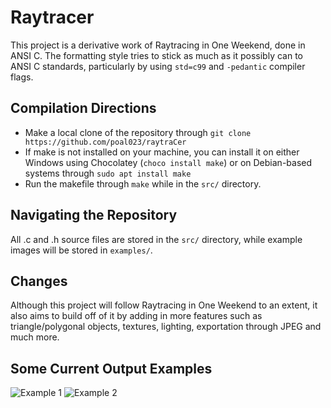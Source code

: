 # Raytracer

This project is a derivative work of Raytracing in One Weekend, done in ANSI C. The formatting style tries to stick as much as it possibly can to ANSI C standards, particularly by using ```std=c99``` and ```-pedantic``` compiler flags.

## Compilation Directions
- Make a local clone of the repository through ```git clone https://github.com/poal023/raytraCer```
- If make is not installed on your machine, you can install it on either Windows using Chocolatey (```choco install make```) or on Debian-based systems through ```sudo apt install make```
- Run the makefile through ```make``` while in the ```src/``` directory. 

## Navigating the Repository

All .c and .h source files are stored in the ```src/``` directory, while example images will be stored in ```examples/```.

## Changes

Although this project will follow Raytracing in One Weekend to an extent, it also aims to build off of it by adding in more features such as triangle/polygonal objects, textures, lighting, exportation through JPEG and much more.

## Some Current Output Examples

![Example 1](examples/Example1.ppm?raw=true)
![Example 2](examples/Example2.ppm?raw=true)
